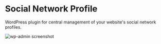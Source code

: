Social Network Profile
==================

WordPress plugin for central management of your website's social network profiles.

![wp-admin screenshot](http://i.imgur.com/JQVPpkJ.png)